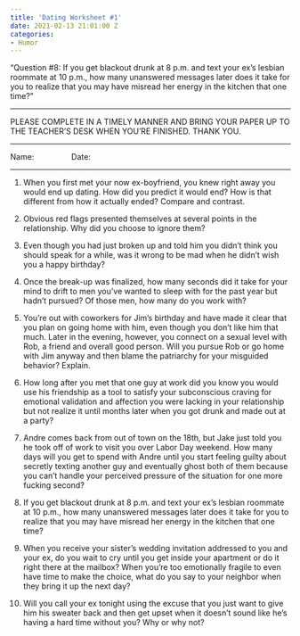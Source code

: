 ```yaml
---
title: 'Dating Worksheet #1'
date: 2021-02-13 21:01:00 Z
categories:
- Humor
---
```


“Question #8: If you get blackout drunk at 8 p.m. and text your ex’s lesbian roommate at 10 p.m., how many unanswered messages later does it take for you to realize that you may have misread her energy in the kitchen that one time?”

<hr>
PLEASE COMPLETE IN A TIMELY MANNER AND BRING YOUR PAPER UP TO THE TEACHER’S DESK WHEN YOU’RE FINISHED. THANK YOU.

<hr>
Name:&nbsp;&nbsp;&nbsp;&nbsp;&nbsp;&nbsp;&nbsp;&nbsp;&nbsp;&nbsp;&nbsp;&nbsp;&nbsp;&nbsp;&nbsp;&nbsp; Date:
<hr>

1. When you first met your now ex-boyfriend, you knew right away you would end up dating. How did you predict it would end? How is that different from how it actually ended? Compare and contrast.



2. Obvious red flags presented themselves at several points in the relationship. Why did you choose to ignore them?



3. Even though you had just broken up and told him you didn’t think you should speak for a while, was it wrong to be mad when he didn’t wish you a happy birthday?



4. Once the break-up was finalized, how many seconds did it take for your mind to drift to men you’ve wanted to sleep with for the past year but hadn’t pursued? Of those men, how many do you work with?



5. You’re out with coworkers for Jim’s birthday and have made it clear that you plan on going home with him, even though you don’t like him that much. Later in the evening, however, you connect on a sexual level with Rob, a friend and overall good person. Will you pursue Rob or go home with Jim anyway and then blame the patriarchy for your misguided behavior? Explain.



6. How long after you met that one guy at work did you know you would use his friendship as a tool to satisfy your subconscious craving for emotional validation and affection you were lacking in your relationship but not realize it until months later when you got drunk and made out at a party?



7. Andre comes back from out of town on the 18th, but Jake just told you he took off of work to visit you over Labor Day weekend. How many days will you get to spend with Andre until you start feeling guilty about secretly texting another guy and eventually ghost both of them because you can’t handle your perceived pressure of the situation for one more fucking second?



8. If you get blackout drunk at 8 p.m. and text your ex’s lesbian roommate at 10 p.m., how many unanswered messages later does it take for you to realize that you may have misread her energy in the kitchen that one time? 



9. When you receive your sister’s wedding invitation addressed to you and your ex, do you wait to cry until you get inside your apartment or do it right there at the mailbox? When you’re too emotionally fragile to even have time to make the choice, what do you say to your neighbor when they bring it up the next day? 



10. Will you call your ex tonight using the excuse that you just want to give him his sweater back and then get upset when it doesn’t sound like he’s having a hard time without you? Why or why not? 


